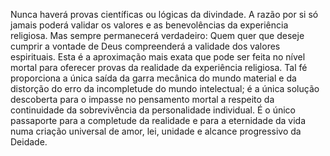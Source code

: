 ﻿Nunca haverá provas científicas ou lógicas da divindade. A razão por si só jamais poderá validar os valores e as benevolências  da experiência religiosa. Mas sempre permanecerá verdadeiro: Quem quer que deseje cumprir a vontade de Deus compreenderá a validade dos valores espirituais. Esta é a aproximação mais exata que pode ser feita no nível mortal para oferecer provas da realidade da experiência religiosa. Tal fé proporciona a única saída da garra mecânica do mundo material e da distorção do erro da incompletude do mundo intelectual; é a única solução descoberta para o impasse no pensamento mortal a respeito da continuidade da sobrevivência da personalidade individual. É o único passaporte para a completude da realidade e para a eternidade da vida numa criação universal de amor, lei, unidade e alcance progressivo da Deidade.